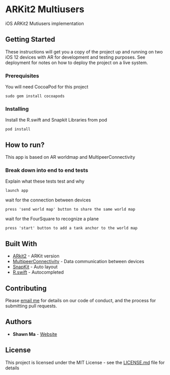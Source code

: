 # ARKit2 Multiusers

iOS ARKit2 Mutiusers implementation

## Getting Started

These instructions will get you a copy of the project up and running on two iOS 12 devices with AR for development and testing purposes. See deployment for notes on how to deploy the project on a live system.

### Prerequisites

You will need CocoaPod for this project
```
sudo gem install cocoapods
```

### Installing

Install the R.swift and Snapkit Libraries from pod

```
pod install
```

## How to run?

This app is based on AR worldmap and MultipeerConnectivity

### Break down into end to end tests

Explain what these tests test and why

```
launch app
```

wait for the connection between devices
```
press 'send world map' button to share the same world map
```

wait for the FourSquare to recognize a plane
```
press 'start' button to add a tank anchor to the world map
```


## Built With

* [ARkit2](https://developer.apple.com/arkit/) - ARKit version
* [MultipeerConnectivity](https://developer.apple.com/documentation/multipeerconnectivity) - Data communication between devices
* [SnapKit](http://snapkit.io) - Auto layout
* [R.swift](https://github.com/mac-cain13/R.swift) - Autocompleted

## Contributing

Please [email me](mailto:emailme.mx@gmail.com) for details on our code of conduct, and the process for submitting pull requests.

## Authors

* **Shawn Ma** - [Website](https://xiaoma.space)

## License

This project is licensed under the MIT License - see the [LICENSE.md](LICENSE.md) file for details


